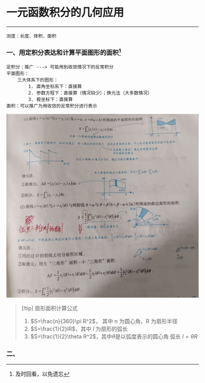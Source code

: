 # 一元函数积分的几何应用

---

```
测度：长度、体积、面积
```

### 一、用定积分表达和计算**平面图形**的面积[^1]

```
定积分：推广 ---> 可能用到收敛情况下的反常积分
平面图形：
	三大体系下的图形：
		1. 直角坐标系下：直接算
		2. 参数方程下：直接算（情况较少）；换元法（大多数情况）
		3. 极坐标下：直接算
面积：可以推广为用收敛的反常积分进行表示
```

![](assets/d4bd3cbf74ca37ba1dcfaf977b5cbb27.jpg)


>[!tip] 扇形面积计算公式
>1. $S=\frac{n}{360}\pi R^2$， 其中 n 为圆心角，R 为扇形半径
>2. $S=\frac{1}{2}lR$，其中 $l$ 为扇形的弧长
>3. $S=\frac{1}{2}\theta R^2$，其中$\theta$是以弧度表示的圆心角
>弧长 $l = \theta R$

### 二、













[^1]: 及时回看，以免遗忘